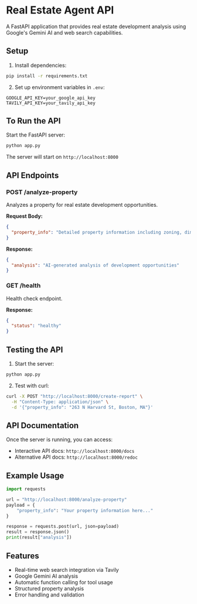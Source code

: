 # Real Estate Agent API

A FastAPI application that provides real estate development analysis using Google's Gemini AI and web search capabilities.

## Setup

1. Install dependencies:
```bash
pip install -r requirements.txt
```

2. Set up environment variables in `.env`:
```
GOOGLE_API_KEY=your_google_api_key
TAVILY_API_KEY=your_tavily_api_key
```

## To Run the API

Start the FastAPI server:
```bash
python app.py
```

The server will start on `http://localhost:8000`

## API Endpoints

### POST /analyze-property

Analyzes a property for real estate development opportunities.

**Request Body:**
```json
{
  "property_info": "Detailed property information including zoning, dimensions, etc."
}
```

**Response:**
```json
{
  "analysis": "AI-generated analysis of development opportunities"
}
```

### GET /health

Health check endpoint.

**Response:**
```json
{
  "status": "healthy"
}
```

## Testing the API

1. Start the server:
```bash
python app.py
```

2. Test with curl:
```bash
curl -X POST "http://localhost:8000/create-report" \
  -H "Content-Type: application/json" \
  -d '{"property_info": "263 N Harvard St, Boston, MA"}'
```

## API Documentation

Once the server is running, you can access:
- Interactive API docs: `http://localhost:8000/docs`
- Alternative API docs: `http://localhost:8000/redoc`

## Example Usage

```python
import requests

url = "http://localhost:8000/analyze-property"
payload = {
    "property_info": "Your property information here..."
}

response = requests.post(url, json=payload)
result = response.json()
print(result["analysis"])
```

## Features

- Real-time web search integration via Tavily
- Google Gemini AI analysis
- Automatic function calling for tool usage
- Structured property analysis
- Error handling and validation 